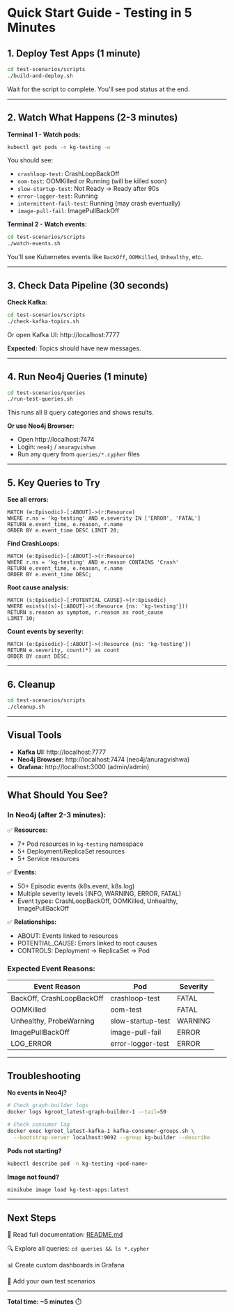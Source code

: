 # Quick Start Guide - Testing in 5 Minutes

## 1. Deploy Test Apps (1 minute)

```bash
cd test-scenarios/scripts
./build-and-deploy.sh
```

Wait for the script to complete. You'll see pod status at the end.

---

## 2. Watch What Happens (2-3 minutes)

**Terminal 1 - Watch pods:**
```bash
kubectl get pods -n kg-testing -w
```

You should see:
- `crashloop-test`: CrashLoopBackOff
- `oom-test`: OOMKilled or Running (will be killed soon)
- `slow-startup-test`: Not Ready → Ready after 90s
- `error-logger-test`: Running
- `intermittent-fail-test`: Running (may crash eventually)
- `image-pull-fail`: ImagePullBackOff

**Terminal 2 - Watch events:**
```bash
cd test-scenarios/scripts
./watch-events.sh
```

You'll see Kubernetes events like `BackOff`, `OOMKilled`, `Unhealthy`, etc.

---

## 3. Check Data Pipeline (30 seconds)

**Check Kafka:**
```bash
cd test-scenarios/scripts
./check-kafka-topics.sh
```

Or open Kafka UI: http://localhost:7777

**Expected:** Topics should have new messages.

---

## 4. Run Neo4j Queries (1 minute)

```bash
cd test-scenarios/queries
./run-test-queries.sh
```

This runs all 8 query categories and shows results.

**Or use Neo4j Browser:**
- Open http://localhost:7474
- Login: `neo4j` / `anuragvishwa`
- Run any query from `queries/*.cypher` files

---

## 5. Key Queries to Try

**See all errors:**
```cypher
MATCH (e:Episodic)-[:ABOUT]->(r:Resource)
WHERE r.ns = 'kg-testing' AND e.severity IN ['ERROR', 'FATAL']
RETURN e.event_time, e.reason, r.name
ORDER BY e.event_time DESC LIMIT 20;
```

**Find CrashLoops:**
```cypher
MATCH (e:Episodic)-[:ABOUT]->(r:Resource)
WHERE r.ns = 'kg-testing' AND e.reason CONTAINS 'Crash'
RETURN e.event_time, e.reason, r.name
ORDER BY e.event_time DESC;
```

**Root cause analysis:**
```cypher
MATCH (s:Episodic)-[:POTENTIAL_CAUSE]->(r:Episodic)
WHERE exists((s)-[:ABOUT]->(:Resource {ns: 'kg-testing'}))
RETURN s.reason as symptom, r.reason as root_cause
LIMIT 10;
```

**Count events by severity:**
```cypher
MATCH (e:Episodic)-[:ABOUT]->(:Resource {ns: 'kg-testing'})
RETURN e.severity, count(*) as count
ORDER BY count DESC;
```

---

## 6. Cleanup

```bash
cd test-scenarios/scripts
./cleanup.sh
```

---

## Visual Tools

- **Kafka UI:** http://localhost:7777
- **Neo4j Browser:** http://localhost:7474 (neo4j/anuragvishwa)
- **Grafana:** http://localhost:3000 (admin/admin)

---

## What Should You See?

### In Neo4j (after 2-3 minutes):

✅ **Resources:**
- 7+ Pod resources in `kg-testing` namespace
- 5+ Deployment/ReplicaSet resources
- 5+ Service resources

✅ **Events:**
- 50+ Episodic events (k8s.event, k8s.log)
- Multiple severity levels (INFO, WARNING, ERROR, FATAL)
- Event types: CrashLoopBackOff, OOMKilled, Unhealthy, ImagePullBackOff

✅ **Relationships:**
- ABOUT: Events linked to resources
- POTENTIAL_CAUSE: Errors linked to root causes
- CONTROLS: Deployment → ReplicaSet → Pod

### Expected Event Reasons:

| Event Reason | Pod | Severity |
|--------------|-----|----------|
| BackOff, CrashLoopBackOff | crashloop-test | FATAL |
| OOMKilled | oom-test | FATAL |
| Unhealthy, ProbeWarning | slow-startup-test | WARNING |
| ImagePullBackOff | image-pull-fail | ERROR |
| LOG_ERROR | error-logger-test | ERROR |

---

## Troubleshooting

**No events in Neo4j?**
```bash
# Check graph-builder logs
docker logs kgroot_latest-graph-builder-1 --tail=50

# Check consumer lag
docker exec kgroot_latest-kafka-1 kafka-consumer-groups.sh \
  --bootstrap-server localhost:9092 --group kg-builder --describe
```

**Pods not starting?**
```bash
kubectl describe pod -n kg-testing <pod-name>
```

**Image not found?**
```bash
minikube image load kg-test-apps:latest
```

---

## Next Steps

📖 Read full documentation: [README.md](README.md)

🔍 Explore all queries: `cd queries && ls *.cypher`

📊 Create custom dashboards in Grafana

🧪 Add your own test scenarios

---

**Total time: ~5 minutes** ⏱️
